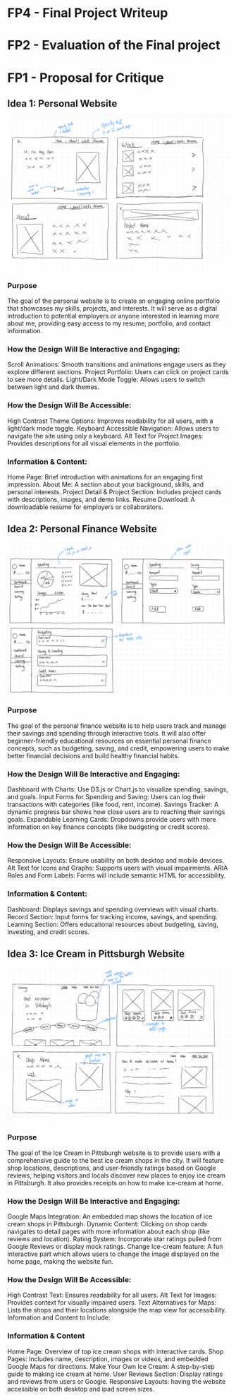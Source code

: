 # FP4 - Final Project Writeup


# FP2 - Evaluation of the Final project


# FP1 - Proposal for Critique
## Idea 1: Personal Website
![Sketch 1](idea1_sketch.jpg)
### Purpose
The goal of the personal website is to create an engaging online portfolio that showcases my skills, projects, and interests. It will serve as a digital introduction to potential employers or anyone interested in learning more about me, providing easy access to my resume, portfolio, and contact information.

### How the Design Will Be Interactive and Engaging:
Scroll Animations: Smooth transitions and animations engage users as they explore different sections.
Project Portfolio: Users can click on project cards to see more details.
Light/Dark Mode Toggle: Allows users to switch between light and dark themes.

### How the Design Will Be Accessible:
High Contrast Theme Options: Improves readability for all users, with a light/dark mode toggle.
Keyboard Accessible Navigation: Allows users to navigate the site using only a keyboard.
Alt Text for Project Images: Provides descriptions for all visual elements in the portfolio.

### Information & Content:
Home Page: Brief introduction with animations for an engaging first impression.
About Me: A section about your background, skills, and personal interests.
Project Detail & Project Section: Includes project cards with descriptions, images, and demo links.
Resume Download: A downloadable resume for employers or collaborators.



## Idea 2: Personal Finance Website
![Sketch 2](idea2_sketch.jpg)
### Purpose
The goal of the personal finance website is to help users track and manage their savings and spending through interactive tools. It will also offer beginner-friendly educational resources on essential personal finance concepts, such as budgeting, saving, and credit, empowering users to make better financial decisions and build healthy financial habits.

### How the Design Will Be Interactive and Engaging:
Dashboard with Charts: Use D3.js or Chart.js to visualize spending, savings, and goals.
Input Forms for Spending and Saving: Users can log their transactions with categories (like food, rent, income).
Savings Tracker: A dynamic progress bar shows how close users are to reaching their savings goals.
Expandable Learning Cards: Dropdowns provide users with more information on key finance concepts (like budgeting or credit scores).

### How the Design Will Be Accessible:
Responsive Layouts: Ensure usability on both desktop and mobile devices.
Alt Text for Icons and Graphs: Supports users with visual impairments.
ARIA Roles and Form Labels: Forms will include semantic HTML for accessibility.

### Information & Content:
Dashboard: Displays savings and spending overviews with visual charts.
Record Section: Input forms for tracking income, savings, and spending.
Learning Section: Offers educational resources about budgeting, saving, investing, and credit scores.



## Idea 3: Ice Cream in Pittsburgh Website
![Sketch 3](idea3_sketch.jpg)
### Purpose
The goal of the Ice Cream in Pittsburgh website is to provide users with a comprehensive guide to the best ice cream shops in the city. It will feature shop locations, descriptions, and user-friendly ratings based on Google reviews, helping visitors and locals discover new places to enjoy ice cream in Pittsburgh. It also provides receipts on how to make ice-cream at home. 

### How the Design Will Be Interactive and Engaging:
Google Maps Integration: An embedded map shows the location of ice cream shops in Pittsburgh.
Dynamic Content: Clicking on shop cards navigates to detail pages with more information about each shop (like reviews and location).
Rating System: Incorporate star ratings pulled from Google Reviews or display mock ratings.
Change Ice-cream feature: A fun interactive part which allows users to change the image displayed on the home page, making the website fun.

### How the Design Will Be Accessible:
High Contrast Text: Ensures readability for all users.
Alt Text for Images: Provides context for visually impaired users.
Text Alternatives for Maps: Lists the shops and their locations alongside the map view for accessibility.
Information and Content to Include:

### Information & Content
Home Page: Overview of top ice cream shops with interactive cards.
Shop Pages: Includes name, description, images or videos, and embedded Google Maps for directions.
Make Your Own Ice Cream: A step-by-step guide to making ice cream at home.
User Reviews Section: Display ratings and reviews from users or Google.
Responsive Layouts: having the website accessible on both desktop and ipad screen sizes.

